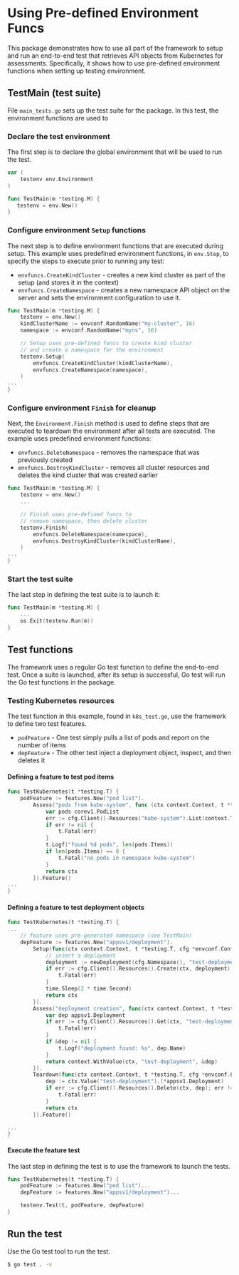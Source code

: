 # Using Pre-defined Environment Funcs

This package demonstrates how to use all part of the framework to setup and run an
end-to-end test that retrieves API objects from Kubernetes for assessments.  Specifically,
it shows how to use pre-defined environment functions when setting up testing environment.

## TestMain (test suite)
File `main_tests.go` sets up the test suite for the package.  In this test, the environment functions
are used to 

### Declare the test environment 
The first step is to declare the global environment that will be used to run the test.

```go
var (
	testenv env.Environment
)

func TestMain(m *testing.M) {
   testenv = env.New()
}
```

### Configure environment `Setup` functions
The next step is to define environment functions that are executed during setup.
This example uses predefined environment functions, in `env.Step`, to specify the steps to execute prior to running any test:
  * `envfuncs.CreateKindCluster` - creates a new kind cluster as part of the setup (and stores it in the context)
  * `envfuncs.CreateNamespace` - creates a new namespace API object on the server and sets the environment configuration to use it.
```go
func TestMain(m *testing.M) {
    testenv = env.New()
    kindClusterName := envconf.RandomName("my-cluster", 16)
    namespace := envconf.RandomName("myns", 16)

    // Setup uses pre-defined funcs to create kind cluster
    // and create a namespace for the environment
    testenv.Setup(
        envfuncs.CreateKindCluster(kindClusterName),
        envfuncs.CreateNamespace(namespace),
    )
...
}
```

### Configure environment `Finish` for cleanup
Next, the `Environment.Finish` method is used to define steps that are executed to teardown the environment
after all tests are executed. The example uses predefined environment functions:

* `envfuncs.DeleteNamespace` - removes the namespace that was previously created
* `envfuncs.DestroyKindCluster` - removes all cluster resources and deletes the kind cluster that was created earlier 

```go
func TestMain(m *testing.M) {
	testenv = env.New()
	...

	// Finish uses pre-defined funcs to
	// remove namespace, then delete cluster
	testenv.Finish(
        envfuncs.DeleteNamespace(namespace),
        envfuncs.DestroyKindCluster(kindClusterName),
    )
...
}
```
### Start the test suite
The last step in defining the test suite is to launch it:
```go
func TestMain(m *testing.M) {
	...
	os.Exit(testenv.Run(m))
}
```

## Test functions
The framework uses a regular Go test function to define the end-to-end test.  Once a suite is launched, after its setup
is successful, Go test will run the Go test functions in the package.

### Testing Kubernetes resources
The test function in this example, found in `k8s_test.go`, use the framework to define two test features.

* `podFeature` - One test simply pulls a list of pods and report on the number of items 
* `depFeature` - The other test inject a deployment object, inspect, and then deletes it

#### Defining a feature to test pod items

```go
func TestKubernetes(t *testing.T) {
    podFeature := features.New("pod list").
    	Assess("pods from kube-system", func (ctx context.Context, t *testing.T, cfg *envconf.Config) context.Context {
            var pods corev1.PodList
            err := cfg.Client().Resources("kube-system").List(context.TODO(), &pods)
            if err != nil {
            	t.Fatal(err)
            }
            t.Logf("found %d pods", len(pods.Items))
            if len(pods.Items) == 0 {
            	t.Fatal("no pods in namespace kube-system")
            }
            return ctx
    	}).Feature()
...    
}
```

#### Defining a feature to test deployment objects

```go
func TestKubernetes(t *testing.T) {
...
	// feature uses pre-generated namespace (see TestMain)
	depFeature := features.New("appsv1/deployment").
		Setup(func(ctx context.Context, t *testing.T, cfg *envconf.Config) context.Context {
			// insert a deployment
			deployment := newDeployment(cfg.Namespace(), "test-deployment", 1)
			if err := cfg.Client().Resources().Create(ctx, deployment); err != nil {
				t.Fatal(err)
			}
			time.Sleep(2 * time.Second)
			return ctx
		}).
		Assess("deployment creation", func(ctx context.Context, t *testing.T, cfg *envconf.Config) context.Context {
			var dep appsv1.Deployment
			if err := cfg.Client().Resources().Get(ctx, "test-deployment", cfg.Namespace(), &dep); err != nil {
				t.Fatal(err)
			}
			if &dep != nil {
				t.Logf("deployment found: %s", dep.Name)
			}
			return context.WithValue(ctx, "test-deployment", &dep)
		}).
		Teardown(func(ctx context.Context, t *testing.T, cfg *envconf.Config) context.Context {
			dep := ctx.Value("test-deployment").(*appsv1.Deployment)
			if err := cfg.Client().Resources().Delete(ctx, dep); err != nil {
				t.Fatal(err)
			}
			return ctx
		}).Feature()

...
}
```

#### Execute the feature test
The last step in defining the test is to use the framework to launch the tests.

```go
func TestKubernetes(t *testing.T) {
	podFeature := features.New("pod list")...
	depFeature := features.New("appsv1/deployment")...

	testenv.Test(t, podFeature, depFeature)
}
```

## Run the test
Use the Go test tool to run the test.

```bash
$ go test . -v
```
